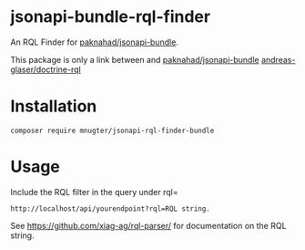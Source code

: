 # jsonapi-bundle-rql-finder
An RQL Finder for [paknahad/jsonapi-bundle][1].

This package is only a link between and [paknahad/jsonapi-bundle][1] [andreas-glaser/doctrine-rql][2]

# Installation

```
composer require mnugter/jsonapi-rql-finder-bundle
```

# Usage

Include the RQL filter in the query under rql=

```
http://localhost/api/yourendpoint?rql=RQL string.
```

See https://github.com/xiag-ag/rql-parser/ for documentation on the RQL string.

[1]: https://github.com/paknahad/jsonapi-bundle
[2]: https://github.com/andreas-glaser/doctrine-rql
